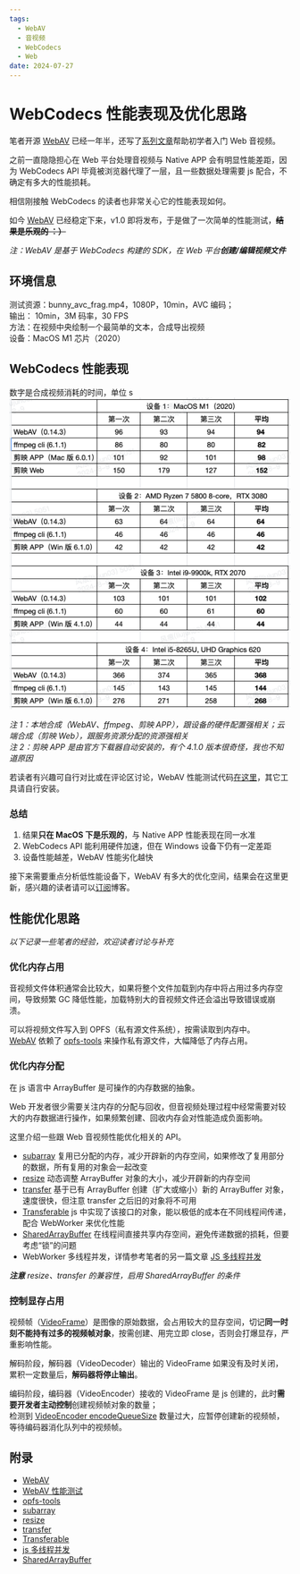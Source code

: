 ```yaml
---
tags:
  - WebAV
  - 音视频
  - WebCodecs
  - Web
date: 2024-07-27
---
```


# WebCodecs 性能表现及优化思路

笔者开源 [WebAV][1] 已经一年半，还写了[系列文章](/tag/WebAV)帮助初学者入门 Web 音视频。

之前一直隐隐担心在 Web 平台处理音视频与 Native APP 会有明显性能差距，因为 WebCodecs API 毕竟被浏览器代理了一层，且一些数据处理需要 js 配合，不确定有多大的性能损耗。

相信刚接触 WebCodecs 的读者也非常关心它的性能表现如何。

如今 [WebAV][1] 已经稳定下来，v1.0 即将发布，于是做了一次简单的性能测试，~~**结果是乐观的 ：）**~~

_注：WebAV 是基于 WebCodecs 构建的 SDK，在 Web 平台**创建/编辑视频文件**_

## 环境信息

测试资源：bunny_avc_frag.mp4，1080P，10min，AVC 编码；  
输出： 10min，3M 码率，30 FPS  
方法：在视频中央绘制一个最简单的文本，合成导出视频  
设备：MacOS M1 芯片（2020）

## WebCodecs 性能表现

数字是合成视频消耗的时间，单位 s  
![benchmark](./benchmark.png)

_注 1：本地合成（WebAV、ffmpeg、剪映 APP），跟设备的硬件配置强相关；云端合成（剪映 Web），跟服务资源分配的资源强相关_  
_注 2：剪映 APP 是由官方下载器自动安装的，有个 4.1.0 版本很奇怪，我也不知道原因_

若读者有兴趣可自行对比或在评论区讨论，WebAV 性能测试代码[在这里][2]，其它工具请自行安装。

### 总结

1. 结果**只在 MacOS 下是乐观的**，与 Native APP 性能表现在同一水准
2. WebCodecs API 能利用硬件加速，但在 Windows 设备下仍有一定差距
3. 设备性能越差，WebAV 性能劣化越快

接下来需要重点分析低性能设备下，WebAV 有多大的优化空间，结果会在这里更新，感兴趣的读者请可以[订阅](/subscribe.html)博客。

## 性能优化思路

_以下记录一些笔者的经验，欢迎读者讨论与补充_

### 优化内存占用

音视频文件体积通常会比较大，如果将整个文件加载到内存中将占用过多内存空间，导致频繁 GC 降低性能，加载特别大的音视频文件还会溢出导致错误或崩溃。

可以将视频文件写入到 OPFS（私有源文件系统），按需读取到内存中。  
[WebAV][1] 依赖了 [opfs-tools][3] 来操作私有源文件，大幅降低了内存占用。

### 优化内存分配

在 js 语言中 ArrayBuffer 是可操作的内存数据的抽象。

Web 开发者很少需要关注内存的分配与回收，但音视频处理过程中经常需要对较大的内存数据进行操作，如果频繁创建、回收内存会对性能造成负面影响。

这里介绍一些跟 Web 音视频性能优化相关的 API。

- [subarray][4] 复用已分配的内存，减少开辟新的内存空间，如果修改了复用部分的数据，所有复用的对象会一起改变
- [resize][9] 动态调整 ArrayBuffer 对象的大小，减少开辟新的内存空间
- [transfer][5] 基于已有 ArrayBuffer 创建（扩大或缩小）新的 ArrayBuffer 对象，速度很快，但注意 transfer 之后旧的对象将不可用
- [Transferable][6] js 中实现了该接口的对象，能以极低的成本在不同线程间传递，配合 WebWorker 来优化性能
- [SharedArrayBuffer][8] 在线程间直接共享内存空间，避免传递数据的损耗，但要考虑“锁”的问题
- WebWorker 多线程并发，详情参考笔者的另一篇文章 [JS 多线程并发][7]

_**注意** resize、transfer 的兼容性，启用 SharedArrayBuffer 的条件_

### 控制显存占用

视频帧（[VideoFrame][10]）是图像的原始数据，会占用较大的显存空间，切记**同一时刻不能持有过多的视频帧对象**，按需创建、用完立即 close，否则会打爆显存，严重影响性能。

解码阶段，解码器（VideoDecoder）输出的 VideoFrame 如果没有及时关闭，累积一定数量后，**解码器将停止输出**。

编码阶段，编码器（VideoEncoder）接收的 VideoFrame 是 js 创建的，此时**需要开发者主动控制**创建视频帧对象的数量；  
检测到 [VideoEncoder encodeQueueSize][11] 数量过大，应暂停创建新的视频帧，等待编码器消化队列中的视频帧。

## 附录

- [WebAV][1]
- [WebAV 性能测试][2]
- [opfs-tools][3]
- [subarray][4]
- [resize][9]
- [transfer][5]
- [Transferable][6]
- [js 多线程并发][7]
- [SharedArrayBuffer][8]

[1]: https://github.com/bilibili/WebAV/
[2]: https://github.com/bilibili/WebAV/blob/0f1ed722032057d3efdb56c19209964739adef8a/packages/av-cliper/demo/performance.demo.ts#L14
[3]: https://github.com/hughfenghen/opfs-tools
[4]: https://developer.mozilla.org/en-US/docs/Web/JavaScript/Reference/Global_Objects/TypedArray/subarray
[5]: https://developer.mozilla.org/en-US/docs/Web/JavaScript/Reference/Global_Objects/ArrayBuffer/transfer
[6]: https://developer.mozilla.org/en-US/docs/Web/API/Web_Workers_API/Transferable_objects
[7]: https://hughfenghen.github.io/posts/2023/03/27/js-concurrent/
[8]: https://developer.mozilla.org/zh-CN/docs/Web/JavaScript/Reference/Global_Objects/SharedArrayBuffer
[9]: https://developer.mozilla.org/en-US/docs/Web/JavaScript/Reference/Global_Objects/ArrayBuffer/resize
[10]: https://developer.mozilla.org/en-US/docs/Web/API/VideoFrame
[11]: https://developer.mozilla.org/en-US/docs/Web/API/VideoEncoder/encodeQueueSize
